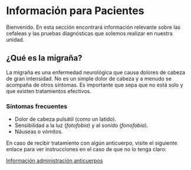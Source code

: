 # Información para Pacientes

Bienvenido. En esta sección encontrará información relevante sobre las cefaleas y las pruebas diagnósticas que
solemos realizar en nuestra unidad.

## ¿Qué es la migraña?
La migraña es una enfermedad neurológica que causa dolores de cabeza de gran intensidad. No es un simple dolor
de cabeza y a menudo se acompaña de otros síntomas. Es importante que sepa que no está solo y que existen
tratamientos efectivos.

### Síntomas frecuentes
*   Dolor de cabeza pulsátil (como un latido).
*   Sensibilidad a la luz (*fotofobia*) y al sonido (*fonofobia*).
*   Náuseas o vómitos.

En caso de recibir tratamiento con algún anticuerpo, visite el siguiente enlace para ver instrucciones en el caso de que no lo tenga claro:

[Información administración anticuerpos](./tratamiento-anticuerpos.html)
